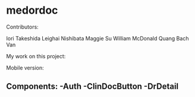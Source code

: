 # medordoc

Contributors:

Iori Takeshida
Leighai Nishibata
Maggie Su
William McDonald
Quang Bach Van

My work on this project:

Mobile version:

Components:
  -Auth
  -ClinDocButton
  -DrDetail
  -
